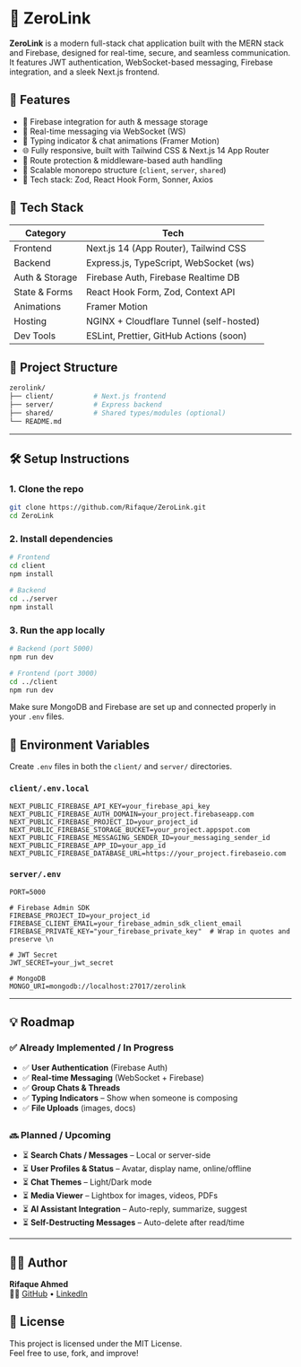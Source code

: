 # 🔗 ZeroLink

**ZeroLink** is a modern full-stack chat application built with the MERN stack and Firebase, designed for real-time, secure, and seamless communication. It features JWT authentication, WebSocket-based messaging, Firebase integration, and a sleek Next.js frontend.

## 🚀 Features

- 🧠 Firebase integration for auth & message storage
- 📡 Real-time messaging via WebSocket (WS)
- 💬 Typing indicator & chat animations (Framer Motion)
- 🌐 Fully responsive, built with Tailwind CSS & Next.js 14 App Router
- 🧪 Route protection & middleware-based auth handling
- 🧱 Scalable monorepo structure (`client`, `server`, `shared`)
- 🧰 Tech stack: Zod, React Hook Form, Sonner, Axios

## 🧠 Tech Stack

| Category       | Tech                                     |
|----------------|------------------------------------------|
| Frontend       | Next.js 14 (App Router), Tailwind CSS    |
| Backend        | Express.js, TypeScript, WebSocket (ws)   |
| Auth & Storage | Firebase Auth, Firebase Realtime DB      |
| State & Forms  | React Hook Form, Zod, Context API        |
| Animations     | Framer Motion                            |
| Hosting        | NGINX + Cloudflare Tunnel (self-hosted)  |
| Dev Tools      | ESLint, Prettier, GitHub Actions (soon)  |

## 📁 Project Structure

```bash
zerolink/
├── client/          # Next.js frontend
├── server/          # Express backend
├── shared/          # Shared types/modules (optional)
└── README.md
```

---

## 🛠 Setup Instructions

### 1. Clone the repo

```bash
git clone https://github.com/Rifaque/ZeroLink.git
cd ZeroLink
```

### 2. Install dependencies

```bash
# Frontend
cd client
npm install

# Backend
cd ../server
npm install

```

### 3. Run the app locally

```bash
# Backend (port 5000)
npm run dev

# Frontend (port 3000)
cd ../client
npm run dev
```

Make sure MongoDB and Firebase are set up and connected properly in your `.env` files.



## 🔐 Environment Variables

Create `.env` files in both the `client/` and `server/` directories.

### `client/.env.local`

```env
NEXT_PUBLIC_FIREBASE_API_KEY=your_firebase_api_key
NEXT_PUBLIC_FIREBASE_AUTH_DOMAIN=your_project.firebaseapp.com
NEXT_PUBLIC_FIREBASE_PROJECT_ID=your_project_id
NEXT_PUBLIC_FIREBASE_STORAGE_BUCKET=your_project.appspot.com
NEXT_PUBLIC_FIREBASE_MESSAGING_SENDER_ID=your_messaging_sender_id
NEXT_PUBLIC_FIREBASE_APP_ID=your_app_id
NEXT_PUBLIC_FIREBASE_DATABASE_URL=https://your_project.firebaseio.com
```

### `server/.env`

```env
PORT=5000

# Firebase Admin SDK
FIREBASE_PROJECT_ID=your_project_id
FIREBASE_CLIENT_EMAIL=your_firebase_admin_sdk_client_email
FIREBASE_PRIVATE_KEY="your_firebase_private_key"  # Wrap in quotes and preserve \n

# JWT Secret
JWT_SECRET=your_jwt_secret

# MongoDB
MONGO_URI=mongodb://localhost:27017/zerolink

```

---
<!-- ## 📸 Previews -->



## 💡 Roadmap

### ✅ Already Implemented / In Progress

- ✅ **User Authentication** (Firebase Auth)
- ✅ **Real-time Messaging** (WebSocket + Firebase)
- ✅ **Group Chats & Threads**
- ✅ **Typing Indicators** – Show when someone is composing  
- ✅ **File Uploads** (images, docs)

##

### 🔜 Planned / Upcoming

- ⏳ **Search Chats / Messages** – Local or server-side   
- ⏳ **User Profiles & Status** – Avatar, display name, online/offline  
- ⏳ **Chat Themes** – Light/Dark mode
- ⏳ **Media Viewer** – Lightbox for images, videos, PDFs  
- ⏳ **AI Assistant Integration** – Auto-reply, summarize, suggest  
- ⏳ **Self-Destructing Messages** – Auto-delete after read/time  

---

## 🧑‍💻 Author

**Rifaque Ahmed**  
👨‍💻 [GitHub](https://github.com/Rifaque) • [LinkedIn](https://linkedin.com/in/rifaque-akrami)

## 📝 License

This project is licensed under the MIT License.  
Feel free to use, fork, and improve!
